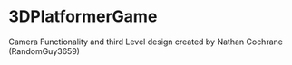 # 3DPlatformerGame
Camera Functionality and third Level design created by Nathan Cochrane (RandomGuy3659)
